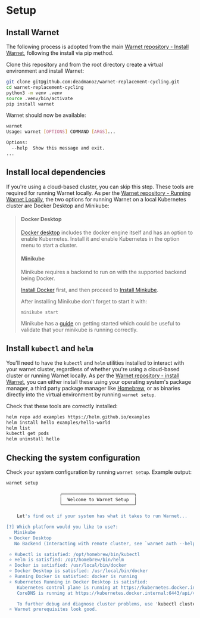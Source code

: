 # Setup

## Install Warnet
The following process is adopted from the main [Warnet repository - Install Warnet](https://github.com/bitcoin-dev-project/warnet/blob/main/docs/install.md#install-warnet), following the install via pip method.

Clone this repository and from the root directory create a virtual environment and install Warnet:
```bash
git clone git@github.com:deadmanoz/warnet-replacement-cycling.git
cd warnet-replacement-cycling
python3 -m venv .venv
source .venv/bin/activate
pip install warnet
```

Warnet should now be available:
```bash
warnet
Usage: warnet [OPTIONS] COMMAND [ARGS]...

Options:
  --help  Show this message and exit.
...
```

## Install local dependencies
If you're using a cloud-based cluster, you can skip this step. These tools are required for running Warnet locally.
As per the [Warnet repository - Running Warnet Locally](https://github.com/bitcoin-dev-project/warnet/blob/main/docs/install.md#running-warnet-locally), the two options for running Warnet on a local Kubernetes cluster are Docker Desktop and Minikube:

> #### Docker Desktop
>
> [Docker desktop](https://www.docker.com/products/docker-desktop/) includes the docker engine itself and has an option to enable Kubernetes.
> Install it and enable Kubernetes in the option menu to start a cluster.
>
> #### Minikube
>
> Minikube requires a backend to run on with the supported backend being Docker.
>
> [Install Docker](https://docs.docker.com/engine/install/) first, and then proceed to [Install Minkube](https://minikube.sigs.k8s.io/docs/start/).
>
> After installing Minikube don't forget to start it with:
>
> ```shell
> minikube start
> ```
>
> Minikube has a [guide](https://kubernetes.io/docs/tutorials/hello-minikube/) on getting started which could be useful to validate that your minikube is running correctly.

## Install `kubectl` and `helm`
You'll need to have the `kubectl` and `helm` utilities installed to interact with your warnet cluster, regardless of whether you're using a cloud-based cluster or running Warnet locally. As per the [Warnet repository - install Warnet](https://github.com/bitcoin-dev-project/warnet/blob/main/docs/install.md#install-warnet), you can either install these using your operating system's package manager, a third party package manager like [Homebrew](https://brew.sh), or as binaries directly into the virtual environment by running `warnet setup`.

Check that these tools are correctly installed:
```bash
helm repo add examples https://helm.github.io/examples
helm install hello examples/hello-world
helm list
kubectl get pods
helm uninstall hello
```

## Checking the system configuration
Check your system configuration by running `warnet setup`. Example output:

```bash
warnet setup
                                                                    
                    ╭───────────────────────────╮                   
                    │  Welcome to Warnet Setup  │                   
                    ╰───────────────────────────╯                   
                                                                    
    Let's find out if your system has what it takes to run Warnet...

[?] Which platform would you like to use?:
   Minikube
 > Docker Desktop
   No Backend (Interacting with remote cluster, see `warnet auth --help`)

 ⭐️ Kubectl is satisfied: /opt/homebrew/bin/kubectl
 ⭐️ Helm is satisfied: /opt/homebrew/bin/helm
 ⭐️ Docker is satisfied: /usr/local/bin/docker
 ⭐️ Docker Desktop is satisfied: /usr/local/bin/docker
 ⭐️ Running Docker is satisfied: docker is running
 ⭐️ Kubernetes Running in Docker Desktop is satisfied:
	Kubernetes control plane is running at https://kubernetes.docker.internal:6443
	CoreDNS is running at https://kubernetes.docker.internal:6443/api/v1/namespaces/kube-system/services/kube-dns:dns/proxy

	To further debug and diagnose cluster problems, use 'kubectl cluster-info dump'.
 ⭐️ Warnet prerequisites look good.
```
